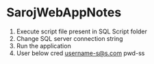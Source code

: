 # SarojWebAppNotes
1. Execute script file present in SQL Script folder
2. Change SQL server connection string
3. Run the application
4. User below cred
username-s@s.com
pwd-ss
